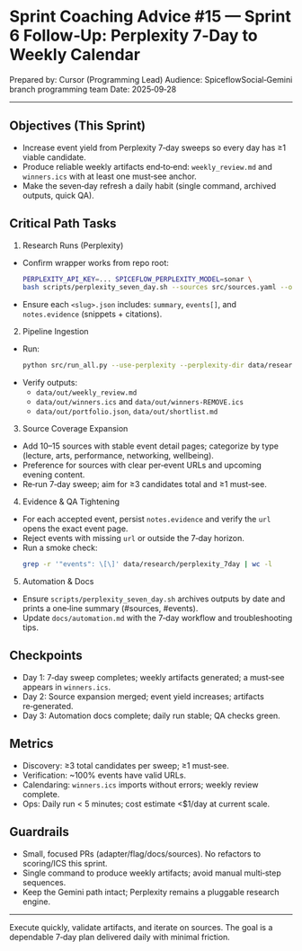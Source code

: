 # Sprint Coaching Advice #15 — Sprint 6 Follow‑Up: Perplexity 7‑Day to Weekly Calendar

Prepared by: Cursor (Programming Lead)
Audience: SpiceflowSocial‑Gemini branch programming team
Date: 2025‑09‑28

---

## Objectives (This Sprint)
- Increase event yield from Perplexity 7‑day sweeps so every day has ≥1 viable candidate.
- Produce reliable weekly artifacts end‑to‑end: `weekly_review.md` and `winners.ics` with at least one must‑see anchor.
- Make the seven‑day refresh a daily habit (single command, archived outputs, quick QA).

## Critical Path Tasks
1) Research Runs (Perplexity)
- Confirm wrapper works from repo root:
  ```bash
  PERPLEXITY_API_KEY=... SPICEFLOW_PERPLEXITY_MODEL=sonar \
  bash scripts/perplexity_seven_day.sh --sources src/sources.yaml --out data/research/perplexity_7day
  ```
- Ensure each `<slug>.json` includes: `summary`, `events[]`, and `notes.evidence` (snippets + citations).

2) Pipeline Ingestion
- Run:
  ```bash
  python src/run_all.py --use-perplexity --perplexity-dir data/research/perplexity_7day --horizon-days 7
  ```
- Verify outputs:
  - `data/out/weekly_review.md`
  - `data/out/winners.ics` and `data/out/winners-REMOVE.ics`
  - `data/out/portfolio.json`, `data/out/shortlist.md`

3) Source Coverage Expansion
- Add 10–15 sources with stable event detail pages; categorize by type (lecture, arts, performance, networking, wellbeing).
- Preference for sources with clear per‑event URLs and upcoming evening content.
- Re‑run 7‑day sweep; aim for ≥3 candidates total and ≥1 must‑see.

4) Evidence & QA Tightening
- For each accepted event, persist `notes.evidence` and verify the `url` opens the exact event page.
- Reject events with missing `url` or outside the 7‑day horizon.
- Run a smoke check:
  ```bash
  grep -r '"events": \[\]' data/research/perplexity_7day | wc -l
  ```

5) Automation & Docs
- Ensure `scripts/perplexity_seven_day.sh` archives outputs by date and prints a one‑line summary (#sources, #events).
- Update `docs/automation.md` with the 7‑day workflow and troubleshooting tips.

## Checkpoints
- Day 1: 7‑day sweep completes; weekly artifacts generated; a must‑see appears in `winners.ics`.
- Day 2: Source expansion merged; event yield increases; artifacts re‑generated.
- Day 3: Automation docs complete; daily run stable; QA checks green.

## Metrics
- Discovery: ≥3 total candidates per sweep; ≥1 must‑see.
- Verification: ~100% events have valid URLs.
- Calendaring: `winners.ics` imports without errors; weekly review complete.
- Ops: Daily run < 5 minutes; cost estimate <$1/day at current scale.

## Guardrails
- Small, focused PRs (adapter/flag/docs/sources). No refactors to scoring/ICS this sprint.
- Single command to produce weekly artifacts; avoid manual multi‑step sequences.
- Keep the Gemini path intact; Perplexity remains a pluggable research engine.

---

Execute quickly, validate artifacts, and iterate on sources. The goal is a dependable 7‑day plan delivered daily with minimal friction.
